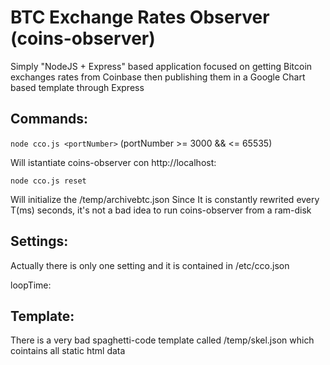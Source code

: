 BTC Exchange Rates Observer (coins-observer)
=====================================================

Simply "NodeJS + Express" based application focused on getting Bitcoin exchanges rates from Coinbase then publishing them in a Google Chart based template through Express

Commands:
--------------

`node cco.js <portNumber>` (portNumber >= 3000 && <= 65535)

Will istantiate coins-observer con http://localhost:<portNumber>

`node cco.js reset`

Will initialize the /temp/archivebtc.json
Since It is constantly rewrited every T(ms) seconds, it's not a bad idea to run coins-observer from a ram-disk

Settings:
--------------

Actually there is only one setting and it is contained in /etc/cco.json

loopTime: <milliseconds>

Template:
--------------

There is a very bad spaghetti-code template called /temp/skel.json which cointains all static html data
